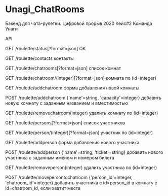 # Unagi_ChatRooms
Бэкенд для чата-рулетки. Цифровой прорыв 2020 Кейс#2 Команда Унаги

API

GET /roulette/status[?format=json]
	OK

GET /roulette/contacts
	контакты

GET /roulette/chatrooms[?format=json]
	список комнат


GET /roulette/chatroom/(integer)[?format=json]
	комната по (id=integer)


GET /roulette/addchatroom
	форма добавления новой комнаты
	
POST /roulette/addchatroom
	{'name'=string,
	'capacity'=integer}
	добавить новую комнату с заданным названием и вместимостью

GET /roulette/removechatroom(integer)
	удалить комнату по (id=integer)
	
GET /roulette/persons[?format=json]
	список участников
	
GET /roulette/person/(integer)[?format=json]
	участник по (id=integer)
	
GET /roulette/addperson
	форма добавления нового участника
	
POST /roulette/addperson
	{'name'=string,
	'ticket'=string}
	добавить нового участника с заданным именем и номером билета

GET /roulette/removeperson(integer)
	удалить участника по (id=integer)
	
POST /roulette/movepersontochatroom
	{'person_id'=integer,
	'chatroom_id'=integer}
        добавить участника с id=person_id в комнату с id=chatroom_id, если хватит места
